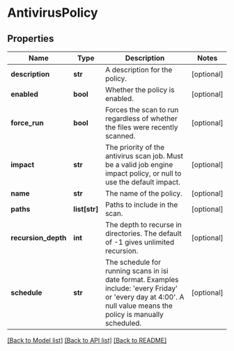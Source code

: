# AntivirusPolicy

## Properties
Name | Type | Description | Notes
------------ | ------------- | ------------- | -------------
**description** | **str** | A description for the policy. | [optional] 
**enabled** | **bool** | Whether the policy is enabled. | [optional] 
**force_run** | **bool** | Forces the scan to run regardless of whether the files were recently scanned. | [optional] 
**impact** | **str** | The priority of the antivirus scan job.  Must be a valid job engine impact policy, or null to use the default impact. | [optional] 
**name** | **str** | The name of the policy. | [optional] 
**paths** | **list[str]** | Paths to include in the scan. | [optional] 
**recursion_depth** | **int** | The depth to recurse in directories.  The default of -1 gives unlimited recursion. | [optional] 
**schedule** | **str** | The schedule for running scans in isi date format.  Examples include: &#39;every Friday&#39; or &#39;every day at 4:00&#39;.  A null value means the policy is manually scheduled. | [optional] 

[[Back to Model list]](../README.md#documentation-for-models) [[Back to API list]](../README.md#documentation-for-api-endpoints) [[Back to README]](../README.md)



